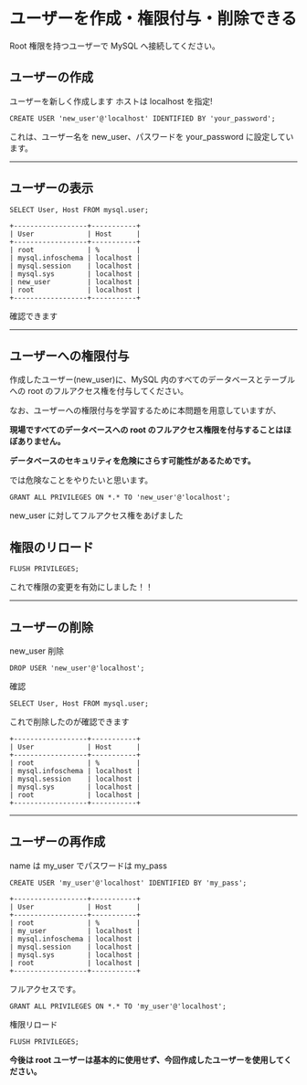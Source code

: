 # ユーザーを作成・権限付与・削除できる

Root 権限を持つユーザーで MySQL へ接続してください。

## ユーザーの作成

ユーザーを新しく作成します
ホストは localhost を指定!

```:sql
CREATE USER 'new_user'@'localhost' IDENTIFIED BY 'your_password';
```

これは、ユーザー名を new_user、パスワードを your_password に設定しています。

---

## ユーザーの表示

```:sql
SELECT User, Host FROM mysql.user;
```

```
+------------------+-----------+
| User             | Host      |
+------------------+-----------+
| root             | %         |
| mysql.infoschema | localhost |
| mysql.session    | localhost |
| mysql.sys        | localhost |
| new_user         | localhost |
| root             | localhost |
+------------------+-----------+
```

確認できます

---

## ユーザーへの権限付与

作成したユーザー(new_user)に、MySQL 内のすべてのデータベースとテーブルへの root のフルアクセス権を付与してください。

なお、ユーザーへの権限付与を学習するために本問題を用意していますが、

**現場ですべてのデータベースへの root のフルアクセス権限を付与することはほぼありません。**

**データベースのセキュリティを危険にさらす可能性があるためです。**

では危険なことをやりたいと思います。

```:sql
GRANT ALL PRIVILEGES ON *.* TO 'new_user'@'localhost';
```

new_user に対してフルアクセス権をあげました

## 権限のリロード

```:sql
FLUSH PRIVILEGES;
```

これで権限の変更を有効にしました！！

---

## ユーザーの削除

new_user 削除

```:sql
DROP USER 'new_user'@'localhost';
```

確認

```:sql
SELECT User, Host FROM mysql.user;
```

これで削除したのが確認できます

```:sql
+------------------+-----------+
| User             | Host      |
+------------------+-----------+
| root             | %         |
| mysql.infoschema | localhost |
| mysql.session    | localhost |
| mysql.sys        | localhost |
| root             | localhost |
+------------------+-----------+
```

---

## ユーザーの再作成

name は my_user でパスワードは my_pass

```:sql
CREATE USER 'my_user'@'localhost' IDENTIFIED BY 'my_pass';
```

```:sql
+------------------+-----------+
| User             | Host      |
+------------------+-----------+
| root             | %         |
| my_user          | localhost |
| mysql.infoschema | localhost |
| mysql.session    | localhost |
| mysql.sys        | localhost |
| root             | localhost |
+------------------+-----------+
```

フルアクセスです。

```:sql
GRANT ALL PRIVILEGES ON *.* TO 'my_user'@'localhost';
```

権限リロード

```:sql
FLUSH PRIVILEGES;
```

**今後は root ユーザーは基本的に使用せず、今回作成したユーザーを使用してください。**
